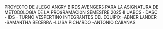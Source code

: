 PROYECTO DE JUEGO ANGRY BIRDS AVENGERS PARA LA ASIGNATURA DE METODOLOGIA DE LA PROGRAMACIÓN SEMESTRE 2025-II
UABCS - DASC - IDS - TURNO VESPERTINO
INTEGRANTES DEL EQUIPO:
-ABNER LANDER
-SAMANTHA BECERRA
-LUISA PICHARDO
-ANTONIO CABAÑAS
